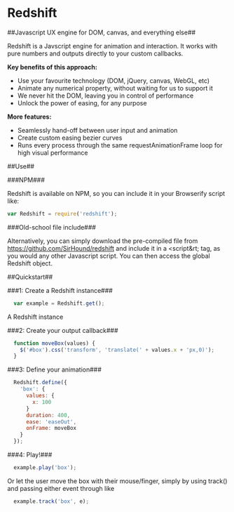 Redshift
========

##Javascript UX engine for DOM, canvas, and everything else##

Redshift is a Javscript engine for animation and interaction. It works with pure numbers and outputs directly to your custom callbacks.

**Key benefits of this approach:**

* Use your favourite technology (DOM, jQuery, canvas, WebGL, etc)
* Animate any numerical property, without waiting for us to support it
* We never hit the DOM, leaving you in control of performance
* Unlock the power of easing, for any purpose


**More features:**

* Seamlessly hand-off between user input and animation
* Create custom easing bezier curves
* Runs every process through the same requestAnimationFrame loop for high visual performance


##Use##

###NPM###

Redshift is available on NPM, so you can include it in your Browserify script like:

```javascript  
var Redshift = require('redshift');
```

###Old-school file include###

Alternatively, you can simply download the pre-compiled file from https://github.com/SirHound/redshift and include it in a &lt;script&rt; tag, as you would any other Javascript script. You can then access the global Redshift object.


##Quickstart##

###1: Create a Redshift instance###

```javascript
  var example = Redshift.get();
```

A Redshift instance

###2: Create your output callback###

```javascript
  function moveBox(values) {
    $('#box').css('transform', 'translate(' + values.x + 'px,0)');
  }
```

###3: Define your animation###

```javascript
  Redshift.define({
    'box': {
      values: {
        x: 100
      }
      duration: 400,
      ease: 'easeOut',
      onFrame: moveBox
    }
  });
```

###4: Play!###

```javascript
  example.play('box');
```

Or let the user move the box with their mouse/finger, simply by using track() and passing either event through like 

```javascript
  example.track('box', e);
```

